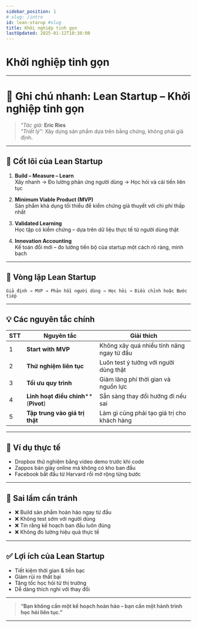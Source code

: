 ```yaml
---
sidebar_position: 1
# slug: /intro
id: lean-starup #slug
title: Khởi nghiệp tinh gọn
lastUpdated: 2025-01-12T10:30:00
---
```


# Khởi nghiệp tinh gọn

---

# 📝 Ghi chú nhanh: **Lean Startup – Khởi nghiệp tinh gọn**

> *"Tác giả:* **Eric Ries**  
> *"Triết lý":* Xây dựng sản phẩm dựa trên bằng chứng, không phải giả định.

---

## 🎯 Cốt lõi của Lean Startup

1. **Build – Measure – Learn**  
   Xây nhanh → Đo lường phản ứng người dùng → Học hỏi và cải tiến liên tục

2. **Minimum Viable Product (MVP)**  
   Sản phẩm khả dụng tối thiểu để kiểm chứng giả thuyết với chi phí thấp nhất

3. **Validated Learning**  
   Học tập có kiểm chứng – dựa trên dữ liệu thực tế từ người dùng thật

4. **Innovation Accounting**  
   Kế toán đổi mới – đo lường tiến bộ của startup một cách rõ ràng, minh bạch

---

## 🔁 Vòng lặp Lean Startup

```text
Giả định → MVP → Phản hồi người dùng → Học hỏi → Điều chỉnh hoặc Bước tiếp
```
---

## 💡 Các nguyên tắc chính

| STT | Nguyên tắc | Giải thích |
|-----|------------|------------|
| 1 | **Start with MVP** | Không xây quá nhiều tính năng ngay từ đầu |
| 2 | **Thử nghiệm liên tục** | Luôn test ý tưởng với người dùng thật |
| 3 | **Tối ưu quy trình** | Giảm lãng phí thời gian và nguồn lực |
| 4 | **Linh hoạt điều chỉnh**** (**Pivot**) | Sẵn sàng thay đổi hướng đi nếu sai |
| 5 | **Tập trung vào giá trị thật** | Làm gì cũng phải tạo giá trị cho khách hàng |

---

## 🧪 Ví dụ thực tế

- Dropbox thử nghiệm bằng video demo trước khi code
- Zappos bán giày online mà không có kho ban đầu
- Facebook bắt đầu từ Harvard rồi mở rộng từng bước

---

## 🚫 Sai lầm cần tránh

- ❌ Build sản phẩm hoàn hảo ngay từ đầu  
- ❌ Không test sớm với người dùng  
- ❌ Tin rằng kế hoạch ban đầu luôn đúng  
- ❌ Không đo lường hiệu quả thực tế  

---

## ✅ Lợi ích của Lean Startup

- Tiết kiệm thời gian & tiền bạc  
- Giảm rủi ro thất bại  
- Tăng tốc học hỏi từ thị trường  
- Dễ dàng thích nghi với thay đổi

---

> **“Bạn không cần một kế hoạch hoàn hảo – bạn cần một hành trình học hỏi liên tục.”**

---
